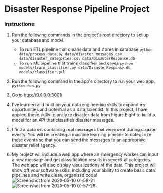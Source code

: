 # Disaster Response Pipeline Project

### Instructions:
1. Run the following commands in the project's root directory to set up your database and model.

    - To run ETL pipeline that cleans data and stores in database
        `python data/process_data.py data/disaster_messages.csv data/disaster_categories.csv data/DisasterResponse.db`
    - To run ML pipeline that trains classifier and saves
        `python models/train_classifier.py data/DisasterResponse.db models/classifier.pkl`

2. Run the following command in the app's directory to run your web app.
    `python run.py`

3. Go to http://0.0.0.0:3001/

4. I've learned and built on your data engineering skills to expand my opportunities and potential as a data scientist. In this    project, I have applied these skills to analyze disaster data from Figure Eight to build a model for an API that classifies    disaster messages.

5. I find a data set containing real messages that were sent during disaster events. You will be creating a machine learning      pipeline to categorize these events so that you can send the messages to an appropriate disaster relief agency.

6. My project will include a web app where an emergency worker can input a new message and get classification results in          sever6. al categories. The web app will also display visualizations of the data. This project will show off your software      skills, including your ability to create basic data pipelines and write clean, organized code!
![Screenshot from 2020-05-10 01-58-21](https://user-images.githubusercontent.com/31853896/81484317-3b720580-9262-11ea-8b54-b0db26e19c56.png)
![Screenshot from 2020-05-10 01-57-28](https://user-images.githubusercontent.com/31853896/81484322-40cf5000-9262-11ea-9374-c9d2c63ac7d4.png)
